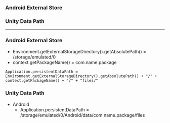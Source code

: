 
### Android External Store
### Unity Data Path

--------------------


### Android External Store

* Environment.getExternalStorageDirectory().getAbsolutePath() = /storage/emulated/0
* context.getPackageName() = com.name.package

```
Application.persistentDataPath = Environment.getExternalStorageDirectory().getAbsolutePath() + "/" + context.getPackageName() + "/" + "files/"

```


### Unity Data Path

* Android
  * Application.persistentDataPath = /storage/emulated/0/Android/data/com.name.package/files

